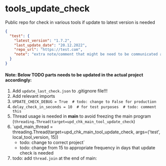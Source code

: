 # tools_update_check
Public repo for check in various tools if update to latest version is needed

```json
{
  "test": {
    "latest_version": "1.7.2",
    "last_update_date": "20.12.2022",
    "repo_url": "https://test.com",
    "note": "extra note/comment that might be need to be communicated as well"
  }
}
```

#### Note: Below TODO parts needs to be updated in the actual project accordingly:
1. Add `update_last_check.json` to .gitignore file!!!
2. Add relevant imports
3. `UPDATE_CHECK_DEBUG = True  # todo: change to False for production`
4. `delay_check_in_seconds = 10  # for test purposes  # todo: comment this`
5. Thread usage is needed in __main__ to avoid freezing the main program (`threading.Thread(target=upd_chk_main_tool_update_check`)
6. `upd_main_thread = threading.Thread(target=upd_chk_main_tool_update_check, args=('test', local_tool_version, 15))   
   - todo: change to correct project`
   - todo: change from 15 to appropriate frequency in days that update check is needed 
7. todo: add `thread.join` at the end of main: